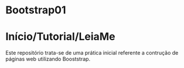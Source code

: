# Bootstrap01
<h1>Início/Tutorial/LeiaMe</h1>
    <p>Este repositório trata-se de uma prática inicial referente a contrução de páginas web utilizando Booststrap.</p>
    <br>